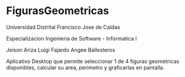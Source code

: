 # FigurasGeometricas

Universidad Distrital Francisco Jose de Caldas

Especializacion Ingenieria de Software -  Informatica I

Jeison Ariza
Luigi Fajardo
Angee Ballesteros

Aplicativo Desktop que permite seleccionar 1 de 4 figuras geometricas disponibles, calcular su area, perimetro y graficarlas en pantalla.
